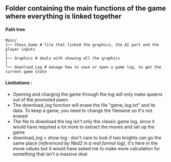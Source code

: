 ## Folder containing the main functions of the game where everything is linked together

#### Path tree
```
Main/
├── Chess_Game # file that linked the graphics, the AI part and the player inputs
│
├── Graphics # deals with showing all the graphics
│
└── Download_Log # manage how to save or open a game log, to get the current game state        
```


#### Limitations : 
* Opening and charging the game through the log will only make queens out of the promoted pawn
* The download_log function will erase the file "game_log.txt" and its data. To keep a game, you need to change the filename so it's not erased 
* The file to download the log isn't only the classic game log, since it would have required a lot more to extract the moves and set up the game 
* download_log + show log : don't care to look if two knights can go the same place _(referenced by Nbd2 in a real formal log)_, it's here in the move values but it would have asked me to make more calculation for something that isn't a massive deal